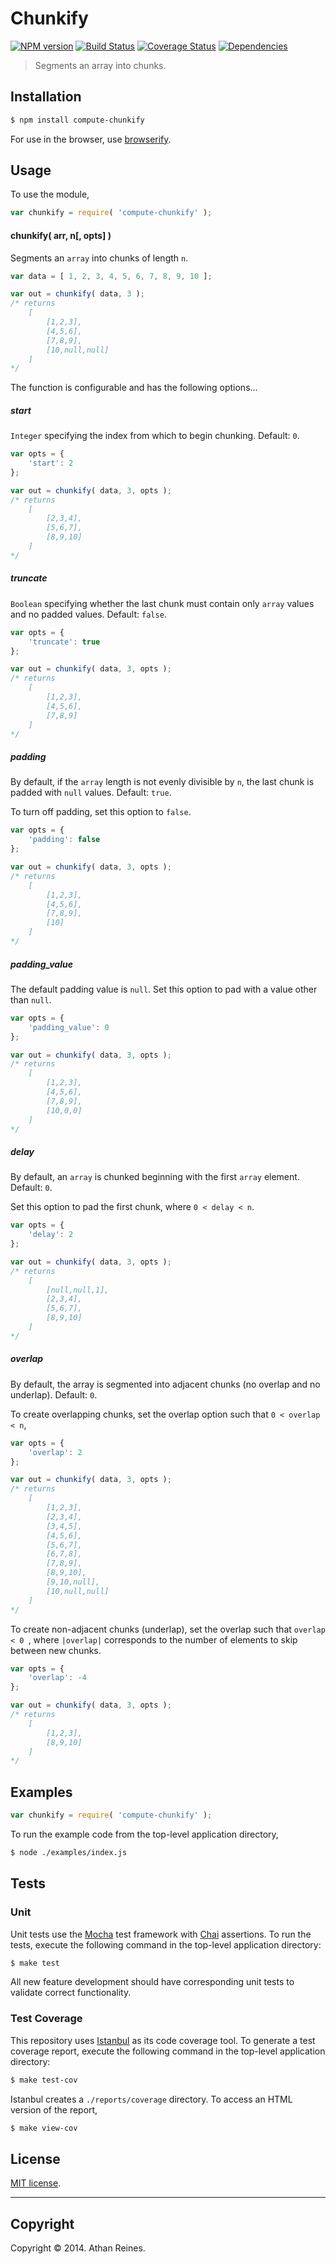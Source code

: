 Chunkify
===
[![NPM version][npm-image]][npm-url] [![Build Status][travis-image]][travis-url] [![Coverage Status][coveralls-image]][coveralls-url] [![Dependencies][dependencies-image]][dependencies-url]

> Segments an array into chunks.


## Installation

``` bash
$ npm install compute-chunkify
```

For use in the browser, use [browserify](https://github.com/substack/node-browserify).


## Usage

To use the module,

``` javascript
var chunkify = require( 'compute-chunkify' );
```

#### chunkify( arr, n[, opts] )

Segments an `array` into chunks of length `n`.

``` javascript
var data = [ 1, 2, 3, 4, 5, 6, 7, 8, 9, 10 ];

var out = chunkify( data, 3 );
/* returns
	[
		[1,2,3],
		[4,5,6],
		[7,8,9],
		[10,null,null]
	]
*/
```

The function is configurable and has the following options...

##### _start_

`Integer` specifying the index from which to begin chunking. Default: `0`.

``` javascript
var opts = {
	'start': 2
};

var out = chunkify( data, 3, opts );
/* returns
	[
		[2,3,4],
		[5,6,7],
		[8,9,10]
	]
*/
```


##### _truncate_

`Boolean` specifying whether the last chunk must contain only `array` values and no padded values. Default: `false`.

``` javascript
var opts = {
	'truncate': true
};

var out = chunkify( data, 3, opts );
/* returns
	[
		[1,2,3],
		[4,5,6],
		[7,8,9]
	]
*/
```

##### _padding_

By default, if the `array` length is not evenly divisible by `n`, the last chunk is padded with `null` values. Default: `true`.

To turn off padding, set this option to `false`.

``` javascript
var opts = {
	'padding': false
};

var out = chunkify( data, 3, opts );
/* returns
	[
		[1,2,3],
		[4,5,6],
		[7,8,9],
		[10]
	]
*/
```

##### _padding_value_

The default padding value is `null`. Set this option to pad with a value other than `null`.

``` javascript
var opts = {
	'padding_value': 0
};

var out = chunkify( data, 3, opts );
/* returns
	[
		[1,2,3],
		[4,5,6],
		[7,8,9],
		[10,0,0]
	]
*/
```

##### _delay_

By default, an `array` is chunked beginning with the first `array` element. Default: `0`.

Set this option to pad the first chunk, where `0 < delay < n`.

``` javascript
var opts = {
	'delay': 2
};

var out = chunkify( data, 3, opts );
/* returns 
	[
		[null,null,1],
		[2,3,4],
		[5,6,7],
		[8,9,10]
	]
*/
```

##### _overlap_

By default, the array is segmented into adjacent chunks (no overlap and no underlap). Default: `0`.

To create overlapping chunks, set the overlap option such that `0 < overlap < n`,

``` javascript
var opts = {
	'overlap': 2
};

var out = chunkify( data, 3, opts );
/* returns 
	[
		[1,2,3],
		[2,3,4],
		[3,4,5],
		[4,5,6],
		[5,6,7],
		[6,7,8],
		[7,8,9],
		[8,9,10],
		[9,10,null],
		[10,null,null]
	]
*/
```

To create non-adjacent chunks (underlap), set the overlap such that `overlap < 0 `, where `|overlap|` corresponds to the number of elements to skip between new chunks.

``` javascript
var opts = {
	'overlap': -4
};

var out = chunkify( data, 3, opts );
/* returns 
	[
		[1,2,3],
		[8,9,10]
	]
*/
```



  




## Examples

``` javascript
var chunkify = require( 'compute-chunkify' );
```

To run the example code from the top-level application directory,

``` bash
$ node ./examples/index.js
```


## Tests

### Unit

Unit tests use the [Mocha](http://visionmedia.github.io/mocha) test framework with [Chai](http://chaijs.com) assertions. To run the tests, execute the following command in the top-level application directory:

``` bash
$ make test
```

All new feature development should have corresponding unit tests to validate correct functionality.


### Test Coverage

This repository uses [Istanbul](https://github.com/gotwarlost/istanbul) as its code coverage tool. To generate a test coverage report, execute the following command in the top-level application directory:

``` bash
$ make test-cov
```

Istanbul creates a `./reports/coverage` directory. To access an HTML version of the report,

``` bash
$ make view-cov
```


## License

[MIT license](http://opensource.org/licenses/MIT). 


---
## Copyright

Copyright &copy; 2014. Athan Reines.


[npm-image]: http://img.shields.io/npm/v/compute-chunkify.svg
[npm-url]: https://npmjs.org/package/compute-chunkify

[travis-image]: http://img.shields.io/travis/compute-io/chunkify/master.svg
[travis-url]: https://travis-ci.org/compute-io/chunkify

[coveralls-image]: https://img.shields.io/coveralls/compute-io/chunkify/master.svg
[coveralls-url]: https://coveralls.io/r/compute-io/chunkify?branch=master

[dependencies-image]: http://img.shields.io/david/compute-io/chunkify.svg
[dependencies-url]: https://david-dm.org/compute-io/chunkify

[dev-dependencies-image]: http://img.shields.io/david/dev/compute-io/chunkify.svg
[dev-dependencies-url]: https://david-dm.org/dev/compute-io/chunkify

[github-issues-image]: http://img.shields.io/github/issues/compute-io/chunkify.svg
[github-issues-url]: https://github.com/compute-io/chunkify/issues
